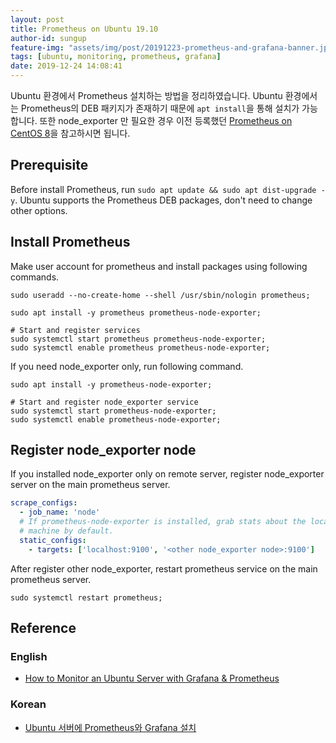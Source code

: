 ```yaml
---
layout: post
title: Prometheus on Ubuntu 19.10
author-id: sungup
feature-img: "assets/img/post/20191223-prometheus-and-grafana-banner.jpeg"
tags: [ubuntu, monitoring, prometheus, grafana]
date: 2019-12-24 14:08:41
---
```


Ubuntu 환경에서 Prometheus 설치하는 방법을 정리하였습니다. Ubuntu 환경에서는 Prometheus의 DEB 패키지가
존재하기 때문에 `apt install`을 통해 설치가 가능합니다. 또한 node_exporter 만 필요한 경우 이전 등록했던
[Prometheus on CentOS 8](/2019/12/23/Prometheus-on-CentOS8.html)을 참고하시면 됩니다.

## Prerequisite

Before install Prometheus, run `sudo apt update && sudo apt dist-upgrade -y`.
Ubuntu supports the Prometheus DEB packages, don't need to change other
options.

## Install Prometheus

Make user account for prometheus and install packages using following commands.

```shell
sudo useradd --no-create-home --shell /usr/sbin/nologin prometheus;

sudo apt install -y prometheus prometheus-node-exporter;

# Start and register services
sudo systemctl start prometheus prometheus-node-exporter;
sudo systemctl enable prometheus prometheus-node-exporter;
```

If you need node_exporter only, run following command.

```shell
sudo apt install -y prometheus-node-exporter;

# Start and register node_exporter service
sudo systemctl start prometheus-node-exporter;
sudo systemctl enable prometheus-node-exporter;
```

## Register node_exporter node

If you installed node_exporter only on remote server, register node_exporter
server on the main prometheus server.

```yaml
scrape_configs:
  - job_name: 'node'
  # If prometheus-node-exporter is installed, grab stats about the local
  # machine by default.
  static_configs:
    - targets: ['localhost:9100', '<other node_exporter node>:9100']
```

After register other node_exporter, restart prometheus service on the main
prometheus server.

```shell
sudo systemctl restart prometheus;
```

## Reference

### English

- [How to Monitor an Ubuntu Server with Grafana & Prometheus](https://oastic.com/how-to-monitor-an-ubuntu-server-with-grafana-prometheus/)

### Korean

- [Ubuntu 서버에 Prometheus와 Grafana 설치](https://sarc.io/index.php/cloud/1807-ubuntu-server-prometheus-grafana)
